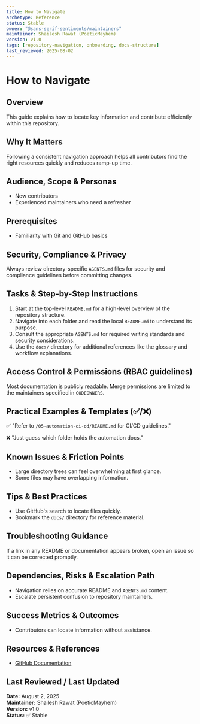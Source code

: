 ```yaml
---
title: How to Navigate
archetype: Reference
status: Stable
owner: "@sans-serif-sentiments/maintainers"
maintainer: Shailesh Rawat (PoeticMayhem)
version: v1.0
tags: [repository-navigation, onboarding, docs-structure]
last_reviewed: 2025-08-02
---
```


# How to Navigate

## Overview

This guide explains how to locate key information and contribute efficiently within this repository.

## Why It Matters

Following a consistent navigation approach helps all contributors find the right
resources quickly and reduces ramp-up time.

## Audience, Scope & Personas

- New contributors
- Experienced maintainers who need a refresher

## Prerequisites

- Familiarity with Git and GitHub basics

## Security, Compliance & Privacy

Always review directory-specific `AGENTS.md` files for security and compliance
guidelines before committing changes.

## Tasks & Step-by-Step Instructions

1. Start at the top-level `README.md` for a high-level overview of the
   repository structure.
2. Navigate into each folder and read the local `README.md` to understand its
   purpose.
3. Consult the appropriate `AGENTS.md` for required writing standards and
   security considerations.
4. Use the `docs/` directory for additional references like the glossary and
   workflow explanations.

## Access Control & Permissions (RBAC guidelines)

Most documentation is publicly readable. Merge permissions are limited to the
maintainers specified in `CODEOWNERS`.

## Practical Examples & Templates (✅/❌)

✅ "Refer to `/05-automation-ci-cd/README.md` for CI/CD guidelines."

❌ "Just guess which folder holds the automation docs."

## Known Issues & Friction Points

- Large directory trees can feel overwhelming at first glance.
- Some files may have overlapping information.

## Tips & Best Practices

- Use GitHub's search to locate files quickly.
- Bookmark the `docs/` directory for reference material.

## Troubleshooting Guidance

If a link in any README or documentation appears broken, open an issue so it can
be corrected promptly.

## Dependencies, Risks & Escalation Path

- Navigation relies on accurate README and `AGENTS.md` content.
- Escalate persistent confusion to repository maintainers.

## Success Metrics & Outcomes

- Contributors can locate information without assistance.

## Resources & References

- [GitHub Documentation](https://docs.github.com/en)

## Last Reviewed / Last Updated

**Date:** August 2, 2025  
**Maintainer:** Shailesh Rawat (PoeticMayhem)  
**Version:** v1.0  
**Status:** ✅ Stable
